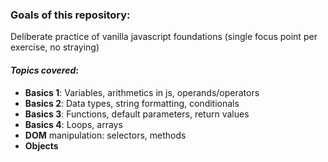 ### Goals of this repository:
Deliberate practice of vanilla javascript foundations (single focus point per exercise, no straying)

#### *Topics covered*:
- **Basics 1**: Variables, arithmetics in js, operands/operators
- **Basics 2**: Data types, string formatting, conditionals
- **Basics 3**: Functions, default parameters, return values
- **Basics 4**: Loops, arrays
- **DOM** manipulation: selectors, methods
- **Objects**

